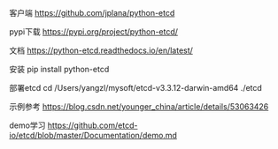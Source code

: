客户端
https://github.com/jplana/python-etcd


pypi下载
https://pypi.org/project/python-etcd/


文档
https://python-etcd.readthedocs.io/en/latest/

安装
pip install python-etcd


部署etcd
cd /Users/yangzl/mysoft/etcd-v3.3.12-darwin-amd64
./etcd



示例参考
https://blog.csdn.net/younger_china/article/details/53063426




demo学习
https://github.com/etcd-io/etcd/blob/master/Documentation/demo.md



